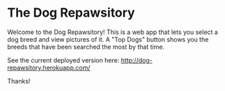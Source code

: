 # The Dog Repawsitory

Welcome to the Dog Repawsitory! This is a web app that lets you 
select a dog breed and view pictures of it. A "Top Dogs" button
shows you the breeds that have been searched the most by that time.

See the current deployed version here: http://dog-repawsitory.herokuapp.com/

Thanks!
